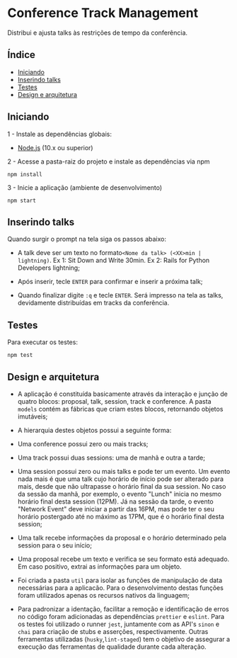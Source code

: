 # Conference Track Management

Distribui e ajusta talks às restrições de tempo da conferência.

## Índice
* [Iniciando](#iniciando)
* [Inserindo talks](#inserindo-talks)
* [Testes](#testes)
* [Design e arquitetura](#design-e-arquitetura)

## Iniciando
1 - Instale as dependências globais:

* [Node.js](https://nodejs.org) (10.x ou superior)

2 - Acesse a pasta-raiz do projeto e instale as dependências via npm
```
npm install
```

3 - Inicie a aplicação (ambiente de desenvolvimento)

`npm start`

## Inserindo talks

Quando surgir o prompt na tela siga os passos abaixo: 

* A talk deve ser um texto no formato`<Nome da talk> (<XX>min | lightning)`. Ex 1: Sit Down and Write 30min. Ex 2: Rails for Python Developers lightning;

* Após inserir, tecle `ENTER` para confirmar e inserir a próxima talk;

* Quando finalizar digite `:q` e tecle `ENTER`. Será impresso na tela as talks, devidamente distribuídas em tracks da conferência. 

## Testes

Para executar os testes:

`npm test`

## Design e arquitetura

 * A aplicação é constituída basicamente através da interação e junção de quatro blocos: proposal, talk, session, track e conference. A pasta `models` contém as fábricas que criam estes blocos, retornando objetos imutáveis;

 * A hierarquia destes objetos possui a seguinte forma:
  * Uma conference possui zero ou mais tracks;
  * Uma track possui duas sessions: uma de manhã e outra a tarde;
  * Uma session possui zero ou mais talks e pode ter um evento. Um evento nada mais é que uma talk cujo horário de início pode ser alterado para mais, desde que não ultrapasse o horário final da sua session. No caso da sessão da manhã, por exemplo, o evento "Lunch" inicia no mesmo horário final desta session (12PM). Já na sessão da tarde, o evento "Network Event" deve iniciar a partir das 16PM, mas pode ter o seu horário postergado até no máximo as 17PM, que é o horário final desta session;
  * Uma talk recebe informações da proposal e o horário determinado pela session para o seu início;
  * Uma proposal recebe um texto e verifica se seu formato está adequado. Em caso positivo, extrai as informações para um objeto.

* Foi criada a pasta `util` para isolar as funções de manipulação de data necessárias para a aplicacão. Para o desenvolvimento destas funções foram utilizados apenas os recursos nativos da linguagem;

* Para padronizar a identação, facilitar a remoção e identificação de erros no código foram adicionadas as dependências `prettier` e `eslint`. Para os testes foi utilizado o runner `jest`, juntamente com as API's `sinon` e `chai` para criação de stubs e asserções, respectivamente. Outras ferramentas utilizadas (`husky`,`lint-staged`) tem o objetivo de assegurar a execução das ferramentas de qualidade durante cada alteração.
